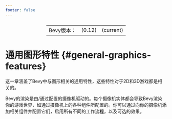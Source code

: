 ```yaml
---
footer: false
---
```

<table style="display:flex;justify-content:center">
  <tr>
    <td>Bevy版本：</td>
    <td>(0.12)</td>
    <td>(current)</td>
  </tr>
</table>

# 通用图形特性 {#general-graphics-features}

这一章涵盖了Bevy中与图形相关的通用特性，这些特性对于2D和3D游戏都是相关的。

Bevy的渲染是由/通过配置的摄像机驱动的。每个摄像机实体都会导致Bevy渲染你的游戏世界，如通过摄像机上的各种组件所配置的。你可以通过向你的摄像机添加相关组件并配置它们，启用所有不同的工作流程，以及可选的效果。